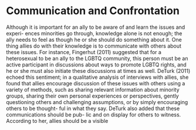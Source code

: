 # Communication and Confrontation

Although it is important for an ally to be aware of and learn the issues and experi- ences minorities go through, knowledge alone is not enough; the ally needs to feel as though he or she should do something about it. One thing allies do with their knowledge is to communicate with others about these issues. For instance, Fingerhut (2011) suggested that for a heterosexual to be an ally to the LGBTQ community, this person must be an active participant in discussions about ways to promote LGBTQ rights, and he or she must also initiate these discussions at times as well. DeTurk (2011) echoed this sentiment; in a qualitative analysis of interviews with allies, she found that allies encourage discussion of these issues with others using a variety of methods, such as sharing relevant information about minority groups, sharing their own personal experiences or perspectives, gently questioning others and challenging assumptions, or by simply encouraging others to be thought- ful in what they say. DeTurk also added that these communications should be pub- lic and on display for others to witness. According to her, allies should be a visible